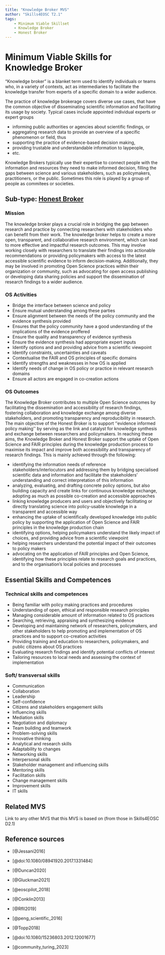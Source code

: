 ```yaml
---
title: "Knowledge Broker MVS"
author: "Skills4EOSC T2.1"
tags: 
    - Minimum Viable Skillset
    - Knowledge Broker
    - Honest Broker
---
```


# Minimum Viable Skills for **Knowledge Broker**

“Knowledge broker” is a blanket term used to identify individuals or teams who, in a variety of contexts, act as intermediaries to facilitate the knowledge transfer from experts of a specific domain to a wider audience. 

The practice of knowledge brokerage covers diverse use cases, that have the common objective of disseminating scientific information and facilitating its usage by society. Typical cases include appointed individual experts or expert groups 

- informing public authorities or agencies about scientific findings, or 
- aggregating research data to provide an overview of a specific phenomenon or field, thus 
- supporting the practice of evidence-based decision making, 
- providing trustable and understandable information to laypeople,
- etc. 

Knowledge Brokers typically use their expertise to connect people with the information and resources they need to make informed decision, filling the gaps between science and various stakeholders, such as policymakers, practitioners, or the public. Sometimes this role is played by a group of people as commitees or societies.

## Sub-type: [Honest Broker](./Honest%20Broker/honest_broker.md)


### Mission

The knowledge broker plays a crucial role in bridging the gap between research and practice by connecting researchers with stakeholders who can benefit from their work. The knowledge broker helps to create a more open, transparent, and collaborative research environment, which can lead to more effective and impactful research outcomes. This may involve working closely with researchers to translate their findings into actionable recommendations or providing policymakers with access to the latest accessible scientific evidence to inform decision-making. Additionally, they may be involved in promoting Open Science practices within their organization or community, such as advocating for open access publishing or developing data sharing policies and support the dissemination of research findings to a wider audience.


### OS Activities 

- Bridge the interface between science and policy
- Ensure mutual understanding among these parties
- Ensure alignment between the needs of the policy community and the evidence synthesis provided
- Ensures that the policy community have a good understanding of the implications of the evidence proffered 
- Ensure the quality and transparency of evidence synthesis
- Ensure the evidence synthesis had appropriate expert inputs
- Identify options and and providing advice from a scientific viewpoint
- Identify constraints, uncertainties and caveats
- Contextualise the FAIR and OS principles of specific domains
- Identify strengths and weaknesses in how OS is applied
- Identify needs of change in OS policy or practice in relevant research domains
- Ensure all actors are engaged in co-creation actions

### OS Outcomes

The Knowledge Broker contributes to multiple Open Science outcomes by facilitating the dissemination and accessibility of research findings, fostering collaboration and knowledge exchange among diverse stakeholders, and promoting transparency and reproducibility in research. The main objective of the Honest Broker is to support ‘'evidence informed policy making’' by serving as the link and catalyst for knowledge synthesis and exchange between researchers and policymakers. In reaching these aims, the Knowledge Broker and Honest Broker support the uptake of Open Science and FAIR principles during the knowledge production process to maximise its impact and improve both accessibility and transparency of research findings. This is mainly achieved through the following:

- identifying the information needs of reference stakeholders/interlocutors and addressing them by bridging specialised scientific data and information and facilitate the stakeholders’ understanding and correct interpretation of this information
- analyzing, evaluating, and drafting concrete policy options, but also building capacity and create links for continuous knowledge exchange, adopting as much as possible co-creation and accessible approaches
- linking knowledge producers and users and objectively facilitating or directly translating science into policy-usable knowledge in a transparent and accessible way
- enhancing the uptake of scientifically developed knowledge into public policy by supporting the application of Open Science and FAIR principles in the knowledge production chain  
- identifying options, helping policymakers understand the likely impact of choices, and providing advice from a scientific viewpoint  
- helping researchers understand the potential impact of their outcomes to policy makers
- advocating on the application of FAIR principles and Open Science, identifying how these principles relate to research goals and practices, and to the organisation’s local policies and processes 


## Essential Skills and Competences

### Technical skills and competences

- Being familiar with policy making practices and procedures
- Understanding of open, ethical and responsible research principles
- Managing considerable amount of information related to OS practices
- Searching, retrieving, appraising and synthesizing evidence 
- Developing and maintaining network of researchers, policymakers, and other stakeholders to help promoting and implementation of OS practices and to support co-creation activities
- Providing training and education to researchers, policymakers, and public citizens about OS practices
- Evaluating research findings and identify potential conflicts of interest
- Tailoring resources to local needs and assessing the context of implementation
 
### Soft/ transversal skills

- Communication
- Collaboration
- Leadership
- Self-confidence
- Citizens and stakeholders engagement skills
- Influencing skills
- Mediation skills
- Negotiation and diplomacy
- Team building and teamwork
- Problem-solving skills
- Innovative thinking
- Analytical and research skills
- Adaptability to changes
- Networking skills
- Interpersonal skills
- Stakeholder management and influencing skills
- Mentoring skills
- Facilitation skills
- Change management skills
- Improvement skills
- IT skills

## Related MVS
Link to any other MVS that this MVS is based on (from those in Skills4EOSC D2.1)

## Reference sources

+ [@Jessani2016]

+ [@doi:10.1080/08941920.2017.1331484]

+ [@Duncan2020]

+ [@Gluckman2021]

+ [@eoscpilot_2018]

+ [@Conklin2013]

+ [@RfII2019]

+ [@peng_scientific_2016]

+ [@Topp2018]

+ [@doi:10.1080/15236803.2012.12001677]

+ [@community_turing_2023]
